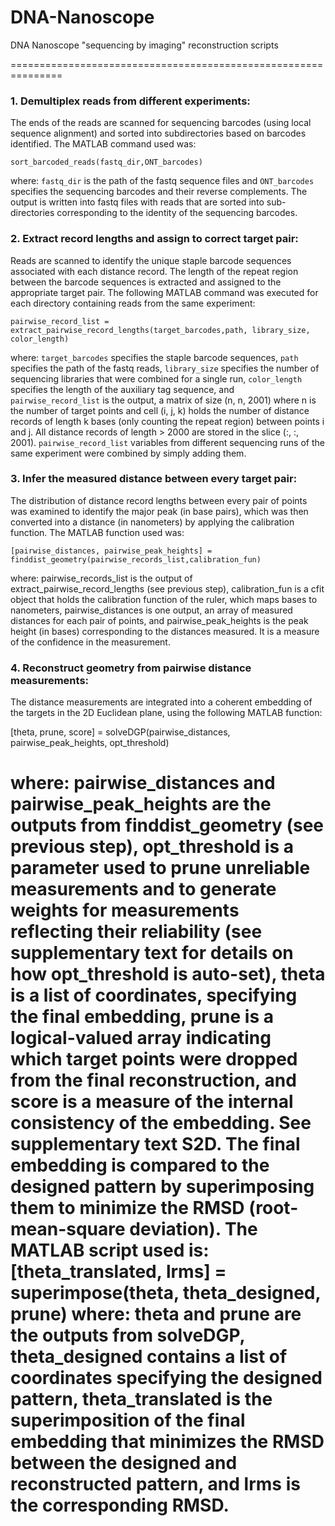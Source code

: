 # DNA-Nanoscope
DNA Nanoscope "sequencing by imaging" reconstruction scripts

===============================================================
### 1. Demultiplex reads from different experiments:
The ends of the reads are scanned for sequencing barcodes (using local sequence alignment) and sorted into subdirectories based on barcodes identified. The MATLAB command used was:

```
sort_barcoded_reads(fastq_dir,ONT_barcodes)
```

where:
	```fastq_dir``` is the path of the fastq sequence files and
	```ONT_barcodes``` specifies the sequencing barcodes and their reverse complements.
The output is written into fastq files with reads that are sorted into sub-directories corresponding to the identity of the sequencing barcodes.

### 2. Extract record lengths and assign to correct target pair: 
Reads are scanned to identify the unique staple barcode sequences associated with each distance record. The length of the repeat region between the barcode sequences is extracted and assigned to the appropriate target pair. The following MATLAB command was executed for each directory containing reads from the same experiment:

```
pairwise_record_list = extract_pairwise_record_lengths(target_barcodes,path, library_size, color_length)
```

where:
```target_barcodes``` specifies the staple barcode sequences,
```path``` specifies the path of the fastq reads,
```library_size``` specifies the number of sequencing libraries that were combined for a single run,
```color_length``` specifies the length of the auxiliary tag sequence, and
```pairwise_record_list``` is the output, a matrix of size (n, n, 2001) where n is the number of target points and cell (i, j, k) holds the number of distance records of length k bases (only counting the repeat region) between points i and j. All distance records of length > 2000 are stored in the slice (:, :, 2001).
```pairwise_record_list``` variables from different sequencing runs of the same experiment were combined by simply adding them.

### 3. Infer the measured distance between every target pair: 
The distribution of distance record lengths between every pair of points was examined to identify the major peak (in base pairs), which was then converted into a distance (in nanometers) by applying the calibration function. The MATLAB function used was:

```
[pairwise_distances, pairwise_peak_heights] = finddist_geometry(pairwise_records_list,calibration_fun)
```

where:
pairwise_records_list is the output of extract_pairwise_record_lengths (see previous step),
calibration_fun is a cfit object that holds the calibration function of the ruler, which maps bases to nanometers,
pairwise_distances is one output, an array of measured distances for each pair of points, and
pairwise_peak_heights is the peak height (in bases) corresponding to the distances measured. It is a measure of the confidence in the measurement.

### 4. Reconstruct geometry from pairwise distance measurements:
The distance measurements are integrated into a coherent embedding of the targets in the 2D Euclidean plane, using the following MATLAB function:

[theta, prune, score] = solveDGP(pairwise_distances, pairwise_peak_heights, opt_threshold)

where:
pairwise_distances and pairwise_peak_heights are the outputs from finddist_geometry (see previous step),
opt_threshold is a parameter used to prune unreliable measurements and to generate weights for measurements reflecting their reliability (see supplementary text for details on how opt_threshold is auto-set),
theta is a list of coordinates, specifying the final embedding,
prune is a logical-valued array indicating which target points were dropped from the final reconstruction, and
score is a measure of the internal consistency of the embedding. See supplementary text S2D.
 The final embedding is compared to the designed pattern by superimposing them to minimize the RMSD (root-mean-square deviation). The MATLAB script used is:
[theta_translated, lrms] = superimpose(theta, theta_designed, prune)
where:
theta and prune are the outputs from solveDGP,
theta_designed contains a list of coordinates specifying the designed pattern,
theta_translated is the superimposition of the final embedding that minimizes the RMSD between the designed and reconstructed pattern, and
lrms is the corresponding RMSD.
===============================================================